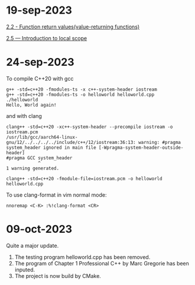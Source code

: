 19-sep-2023
===
[2.2 - Function return values(value-returning functions)](https://www.learncpp.com/cpp-tutorial/function-return-values-value-returning-functions/)

[2.5 — Introduction to local scope](https://www.learncpp.com/cpp-tutorial/introduction-to-local-scope/)

24-sep-2023
===

To compile C++20 with gcc
```
g++ -std=c++20 -fmodules-ts -x c++-system-header iostream
g++ -std=c++20 -fmodules-ts -o helloworld helloworld.cpp
./helloworld
Hello, World again!
```

and with clang
```
clang++ -std=c++20 -xc++-system-header --precompile iostream -o iostream.pcm
/usr/lib/gcc/aarch64-linux-gnu/12/../../../../include/c++/12/iostream:36:13: warning: #pragma system_header ignored in main file [-Wpragma-system-header-outside-header]
#pragma GCC system_header
            ^
1 warning generated.

clang++ -std=c++20 -fmodule-file=iostream.pcm -o helloworld helloworld.cpp
```

To use clang-format in vim normal mode:
```
nnoremap <C-K> :%!clang-format <CR>
```

09-oct-2023
===
Quite a major update.

1. The testing program helloworld.cpp has been removed.
2. The program of Chapter 1 Professional C++ by Marc Gregorie has been inputed.
3. The project is now build by CMake.

